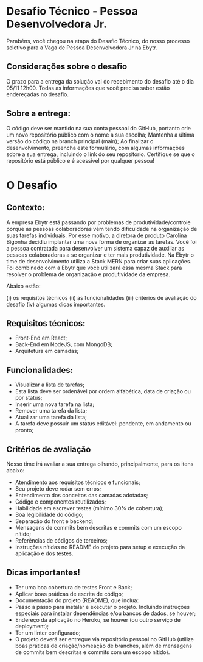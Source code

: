 # Desafio Técnico - Pessoa Desenvolvedora Jr. 


Parabéns, você chegou na etapa do Desafio Técnico, do nosso processo seletivo para a Vaga de Pessoa Desenvolvedora Jr na Ebytr.


## Considerações sobre o desafio


O prazo para a entrega da solução vai do recebimento do desafio até o dia 05/11 12h00.
Todas as informações que você precisa saber estão endereçadas no desafio.


## Sobre a entrega:


O código deve ser mantido na sua conta pessoal do GitHub, portanto crie um novo repositório público com o nome a sua escolha;
Mantenha a última versão do código na branch principal (main);
Ao finalizar o desenvolvimento, preencha este formulário, com algumas informações sobre a sua entrega, incluindo o link do seu repositório. Certifique se que o repositório está público e é acessível por qualquer pessoa!


# O Desafio


## Contexto:


A empresa Ebytr está passando por problemas de produtividade/controle porque as pessoas colaboradoras vêm tendo dificuldade na organização de suas tarefas individuais.
Por esse motivo, a diretora de produto Carolina Bigonha decidiu implantar uma nova forma de organizar as tarefas.
Você foi a pessoa contratada para desenvolver um sistema capaz de auxiliar as pessoas colaboradoras a se organizar e ter mais produtividade.
Na Ebytr o time de desenvolvimento utiliza a Stack MERN para criar suas aplicações. Foi combinado com a Ebytr que você utilizará essa mesma Stack para resolver o problema de organização e produtividade da empresa.


Abaixo estão:

(i) os requisitos técnicos
(ii) as funcionalidades
(iii) critérios de avaliação do desafio
(iv) algumas dicas importantes.


## Requisitos técnicos:


- Front-End em React;
- Back-End em NodeJS, com MongoDB;
- Arquitetura em camadas;


## Funcionalidades:


- Visualizar a lista de tarefas;
- Esta lista deve ser ordenável por ordem alfabética, data de criação ou por status;
- Inserir uma nova tarefa na lista;
- Remover uma tarefa da lista;
- Atualizar uma tarefa da lista;
- A tarefa deve possuir um status editável: pendente, em andamento ou pronto;


## Critérios de avaliação


Nosso time irá avaliar a sua entrega olhando, principalmente, para os itens abaixo:

- Atendimento aos requisitos técnicos e funcionais;
- Seu projeto deve rodar sem erros;
- Entendimento dos conceitos das camadas adotadas;
- Código e componentes reutilizados;
- Habilidade em escrever testes (mínimo 30% de cobertura);
- Boa legibilidade do código;
- Separação do front e backend;
- Mensagens de commits bem descritas e commits com um escopo nítido;
- Referências de códigos de terceiros;
- Instruções nítidas no README do projeto para setup e execução da aplicação e dos testes.


## Dicas importantes!


- Ter uma boa cobertura de testes Front e Back;
- Aplicar boas práticas de escrita de código;
- Documentação do projeto (README), que inclua:
- Passo a passo para instalar e executar o projeto. Incluindo instruções especiais para instalar dependências e/ou bancos de dados, se houver;
- Endereço da aplicação no Heroku, se houver (ou outro serviço de deployment);
- Ter um linter configurado;
- O projeto deverá ser entregue via repositório pessoal no GitHub (utilize boas práticas de criação/nomeação de branches, além de mensagens de commits bem descritas e commits com um escopo nítido).